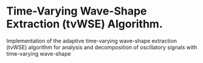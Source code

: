 # Time-Varying Wave-Shape Extraction (tvWSE) Algorithm.
Implementation of the adaptive time-varying wave-shape extraction (tvWSE) algorithm for analysis and decomposition of oscillatory signals with time-varying wave-shape
